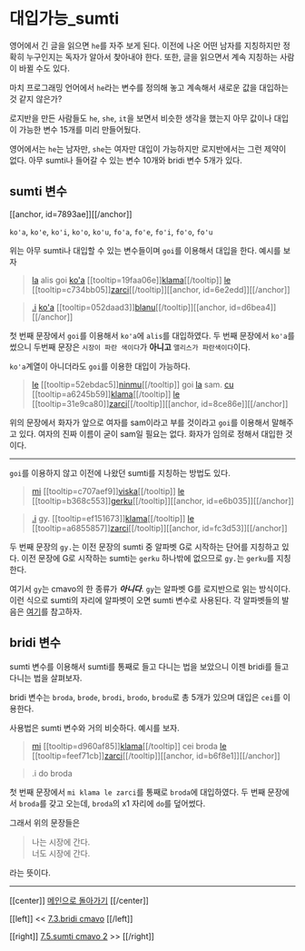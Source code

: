 # 대입가능_sumti

영어에서 긴 글을 읽으면 `he`를 자주 보게 된다. 이전에 나온 어떤 남자를 지칭하지만 정확히 누구인지는 독자가 알아서 찾아내야 한다. 또한, 글을 읽으면서 계속 지칭하는 사람이 바뀔 수도 있다.

마치 프로그래밍 언어에서 `he`라는 변수를 정의해 놓고 계속해서 새로운 값을 대입하는 것 같지 않은가?

로지반을 만든 사람들도 `he`, `she`, `it`을 보면서 비슷한 생각을 했는지 아무 값이나 대입이 가능한 변수 15개를 미리 만들어뒀다.

영어에서는 `he`는 남자만, `she`는 여자만 대입이 가능하지만 로지반에서는 그런 제약이 없다. 아무 sumti나 들어갈 수 있는 변수 10개와 bridi 변수 5개가 있다.

## sumti 변수

[[anchor, id=7893ae]][[/anchor]]

`ko'a`, `ko'e`, `ko'i`, `ko'o`, `ko'u`, `fo'a`, `fo'e`, `fo'i`, `fo'o`, `fo'u`

위는 아무 sumti나 대입할 수 있는 변수들이며 `goi`를 이용해서 대입을 한다. 예시를 보자

> [la](06_00_le.html#7ce1e2) alis goi [ko'a](07_04_변수.html#7893ae) [[tooltip=19faa06e]][klama](gismu.html#klama)[[/tooltip]] [le](06_00_le.html#fcb63c) [[tooltip=c734bb05]][zarci](gismu.html#zarci)[[/tooltip]][[anchor, id=6e2edd]][[/anchor]]

> [.i](07_03_bridi_cmavo.html#852616) [ko'a](07_04_변수.html#7893ae) [[tooltip=052daad3]][blanu](gismu.html#blanu)[[/tooltip]][[anchor, id=d6bea4]][[/anchor]]

첫 번째 문장에서 `goi`를 이용해서 `ko'a`에 `alis`를 대입하였다. 두 번째 문장에서 `ko'a`를 썼으니 두번째 문장은 `시장이 파란 색이다`가 **아니고** `앨리스가 파란색이다`이다.

`ko'a`계열이 아니더라도 `goi`를 이용한 대입이 가능하다.

> [le](06_00_le.html#fcb63c) [[tooltip=52ebdac5]][ninmu](gismu.html#ninmu)[[/tooltip]] goi [la](06_00_le.html#7ce1e2) sam. [cu](09_00_cu.html#9a24bc) [[tooltip=a6245b59]][klama](gismu.html#klama)[[/tooltip]] [le](06_00_le.html#fcb63c) [[tooltip=31e9ca80]][zarci](gismu.html#zarci)[[/tooltip]][[anchor, id=8ce86e]][[/anchor]]

위의 문장에서 화자가 앞으로 여자를 sam이라고 부를 것이라고 `goi`를 이용해서 말해주고 있다. 여자의 진짜 이름이 굳이 sam일 필요는 없다. 화자가 임의로 정해서 대입한 것이다.

---

`goi`를 이용하지 않고 이전에 나왔던 sumti를 지칭하는 방법도 있다.

> [mi](07_00_sumti_cmavo.html#9347d0) [[tooltip=c707aef9]][viska](gismu.html#viska)[[/tooltip]] [le](06_00_le.html#fcb63c) [[tooltip=b368c553]][gerku](gismu.html#gerku)[[/tooltip]][[anchor, id=e6b035]][[/anchor]]

> [.i](07_03_bridi_cmavo.html#852616) gy. [[tooltip=ef151673]][klama](gismu.html#klama)[[/tooltip]] [le](06_00_le.html#fcb63c) [[tooltip=a6855857]][zarci](gismu.html#zarci)[[/tooltip]][[anchor, id=fc3d53]][[/anchor]]

두 번째 문장의 `gy.`는 이전 문장의 sumti 중 알파벳 G로 시작하는 단어를 지칭하고 있다. 이전 문장에 G로 시작하는 sumti는 `gerku` 하나밖에 없으므로 `gy.`는 `gerku`를 지칭한다.

여기서 `gy`는 cmavo의 한 종류가 ***아니다***. `gy`는 알파벳 G를 로지반으로 읽는 방식이다. 이런 식으로 sumti의 자리에 알파벳이 오면 sumti 변수로 사용된다. 각 알파벳들의 발음은 [여기](03_00_문자.html#알파벳)를 참고하자.

## bridi 변수

sumti 변수를 이용해서 sumti를 통째로 들고 다니는 법을 보았으니 이젠 bridi를 들고 다니는 법을 살펴보자.

bridi 변수는 `broda`, `brode`, `brodi`, `brodo`, `brodu`로 총 5개가 있으며 대입은 `cei`를 이용한다.

사용법은 sumti 변수와 거의 비슷하다. 예시를 보자.

> [mi](07_00_sumti_cmavo.html#9347d0) [[tooltip=d960af85]][klama](gismu.html#klama)[[/tooltip]] cei broda [le](06_00_le.html#fcb63c) [[tooltip=feef71cb]][zarci](gismu.html#zarci)[[/tooltip]][[anchor, id=b6f8e1]][[/anchor]]

> .i do broda

첫 번째 문장에서 `mi klama le zarci`를 통째로 `broda`에 대입하였다. 두 번째 문장에서 `broda`를 갖고 오는데, `broda`의 x1 자리에 `do`를 덮어썼다.

그래서 위의 문장들은

> 나는 시장에 간다.\
> 너도 시장에 간다.

라는 뜻이다.

---

[[center]]
[메인으로 돌아가기](index.html)
[[/center]]

[[left]]
<< [7.3.bridi cmavo](07_03_bridi_cmavo.html)
[[/left]]

[[right]]
[7.5.sumti cmavo 2](07_05_sumti_cmavo_2.html) >>
[[/right]]


[^19faa06e]: [[highlight=red]]x1[[/highlight]]이 [[highlight=green]]x2[[/highlight]]를 향해 가다, [[highlight=aqua]][[black]]x3[[/black]][[/highlight]]에서 출발해서, [[highlight=emerald]][[black]]x4[[/black]][[/highlight]]의 경로를 통해서, [[highlight=violet]]x5[[/highlight]]를 타고
[^c734bb05]: [[highlight=red]]x1[[/highlight]]은 [[highlight=green]]x2[[/highlight]]를 파는 시장이다, [[highlight=aqua]][[black]]x3[[/black]][[/highlight]]가 운영하는
[^052daad3]: [[highlight=red]]x1[[/highlight]]은 파랗다
[^52ebdac5]: [[highlight=red]]x1[[/highlight]]은 (인간)여성이다
[^a6245b59]: [[highlight=red]]x1[[/highlight]]이 [[highlight=green]]x2[[/highlight]]를 향해 가다, [[highlight=aqua]][[black]]x3[[/black]][[/highlight]]에서 출발해서, [[highlight=emerald]][[black]]x4[[/black]][[/highlight]]의 경로를 통해서, [[highlight=violet]]x5[[/highlight]]를 타고
[^31e9ca80]: [[highlight=red]]x1[[/highlight]]은 [[highlight=green]]x2[[/highlight]]를 파는 시장이다, [[highlight=aqua]][[black]]x3[[/black]][[/highlight]]가 운영하는
[^c707aef9]: [[highlight=red]]x1[[/highlight]]이 [[highlight=green]]x2[[/highlight]]를 보다, [[highlight=aqua]][[black]]x3[[/black]][[/highlight]]의 조건에서
[^b368c553]: [[highlight=red]]x1[[/highlight]]은 [[highlight=green]]x2[[/highlight]] 종류의 개(dog)/개새끼(bitch)다
[^ef151673]: [[highlight=red]]x1[[/highlight]]이 [[highlight=green]]x2[[/highlight]]를 향해 가다, [[highlight=aqua]][[black]]x3[[/black]][[/highlight]]에서 출발해서, [[highlight=emerald]][[black]]x4[[/black]][[/highlight]]의 경로를 통해서, [[highlight=violet]]x5[[/highlight]]를 타고
[^a6855857]: [[highlight=red]]x1[[/highlight]]은 [[highlight=green]]x2[[/highlight]]를 파는 시장이다, [[highlight=aqua]][[black]]x3[[/black]][[/highlight]]가 운영하는
[^d960af85]: [[highlight=red]]x1[[/highlight]]이 [[highlight=green]]x2[[/highlight]]를 향해 가다, [[highlight=aqua]][[black]]x3[[/black]][[/highlight]]에서 출발해서, [[highlight=emerald]][[black]]x4[[/black]][[/highlight]]의 경로를 통해서, [[highlight=violet]]x5[[/highlight]]를 타고
[^feef71cb]: [[highlight=red]]x1[[/highlight]]은 [[highlight=green]]x2[[/highlight]]를 파는 시장이다, [[highlight=aqua]][[black]]x3[[/black]][[/highlight]]가 운영하는